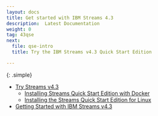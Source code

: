 ```yaml
---
layout: docs
title: Get started with IBM Streams 4.3
description:  Latest Documentation
weight: 0
tag: 43qse
next:
  file: qse-intro
  title: Try the IBM Streams v4.3 Quick Start Edition

---
```


{: .simple}
* [Try Streams v4.3](qse-intro)
  * [Installing Streams Quick Start Edition with Docker](qse-install-docker)
  * [Installing the Streams Quick Start Edition for Linux](qse-install-linux)
* [Getting Started with IBM Streams v4.3](qse-getting-started)
